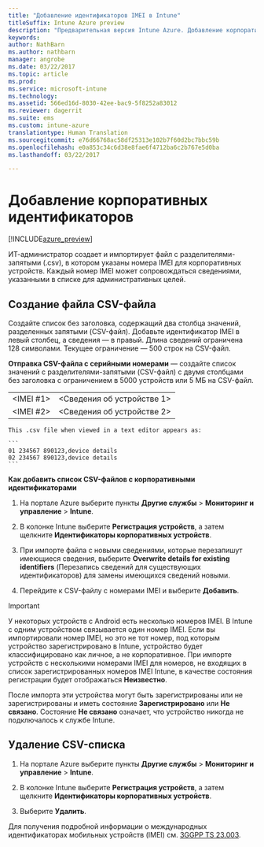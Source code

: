 ```yaml
---
title: "Добавление идентификаторов IMEI в Intune"
titleSuffix: Intune Azure preview
description: "Предварительная версия Intune Azure. Добавление корпоративных идентификаторов (номеров IMEI) в Microsoft Intune. "
keywords: 
author: NathBarn
ms.author: nathbarn
manager: angrobe
ms.date: 03/22/2017
ms.topic: article
ms.prod: 
ms.service: microsoft-intune
ms.technology: 
ms.assetid: 566ed16d-8030-42ee-bac9-5f8252a83012
ms.reviewer: dagerrit
ms.suite: ems
ms.custom: intune-azure
translationtype: Human Translation
ms.sourcegitcommit: e76d66768ac58df25313e102b7f60d2bc7bbc59b
ms.openlocfilehash: e0a853c34c6d38e8fae6f4712ba6c2b767e5d0ba
ms.lasthandoff: 03/22/2017

---
```


# <a name="add-corporate-identifiers"></a>Добавление корпоративных идентификаторов

[!INCLUDE[azure_preview](../includes/azure_preview.md)]

ИТ-администратор создает и импортирует файл с разделителями-запятыми (.csv), в котором указаны номера IMEI для корпоративных устройств. Каждый номер IMEI может сопровождаться сведениями, указанными в списке для административных целей.

## <a name="create-a-csv-file"></a>Создание файла CSV-файла
Создайте список без заголовка, содержащий два столбца значений, разделенных запятыми (CSV-файл). Добавьте идентификатор IMEI в левый столбец, а сведения — в правый. Длина сведений ограничена 128 символами. Текущее ограничение — 500 строк на CSV-файл.

**Отправка CSV-файла с серийными номерами** — создайте список значений с разделителями-запятыми (CSV-файл) с двумя столбцами без заголовка с ограничением в 5000 устройств или 5 МБ на CSV-файл.

|||
|-|-|
|&lt;IMEI #1&gt;|&lt;Сведения об устройстве 1&gt;|
|&lt;IMEI #2&gt;|&lt;Сведения об устройстве 2&gt;|

    This .csv file when viewed in a text editor appears as:

    ```
    01 234567 890123,device details
    02 234567 890123,device details
    ```

**Как добавить список CSV-файлов с корпоративными идентификаторами**

1. На портале Azure выберите пункты **Другие службы** > **Мониторинг и управление** > **Intune**.

2. В колонке Intune выберите **Регистрация устройств**, а затем щелкните **Идентификаторы корпоративных устройств**.

3. При импорте файла с новыми сведениями, которые перезапишут имеющиеся сведения, выберите **Overwrite details for existing identifiers** (Перезапись сведений для существующих идентификаторов) для замены имеющихся сведений новыми.

4. Перейдите к CSV-файлу с номерами IMEI и выберите **Добавить**.

> [!IMPORTANT]
> У некоторых устройств с Android есть несколько номеров IMEI. В Intune с одним устройством связывается один номер IMEI. Если вы импортировали номер IMEI, но это не тот номер, под которым устройство зарегистрировано в Intune, устройство будет классифицировано как личное, а не корпоративное. При импорте устройств с несколькими номерами IMEI для номеров, не входящих в список зарегистрированных номеров IMEI Intune, в качестве состояния регистрации будет отображаться **Неизвестно**.

После импорта эти устройства могут быть зарегистрированы или не зарегистрированы и иметь состояние **Зарегистрировано** или **Не связано**. Состояние **Не связано** означает, что устройство никогда не подключалось к службе Intune.

## <a name="delete-a-csv-list"></a>Удаление CSV-списка

1. На портале Azure выберите пункты **Другие службы** > **Мониторинг и управление** > **Intune**.

2. В колонке Intune выберите **Регистрация устройств**, а затем щелкните **Идентификаторы корпоративных устройств**.

3. Выберите **Удалить**.

Для получения подробной информации о международных идентификаторах мобильных устройств (IMEI) см. [3GGPP TS 23.003](https://portal.3gpp.org/desktopmodules/Specifications/SpecificationDetails.aspx?specificationId=729).

